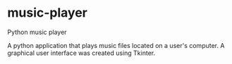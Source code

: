 # music-player
Python music player

A python application that plays music files located on a user's computer. A graphical user interface was created using Tkinter.
